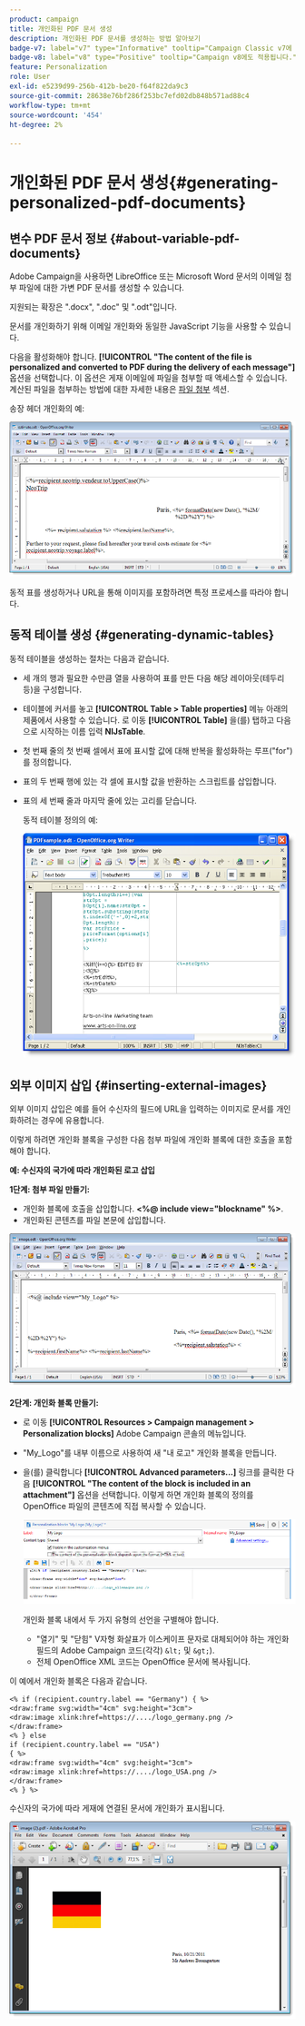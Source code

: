 ```yaml
---
product: campaign
title: 개인화된 PDF 문서 생성
description: 개인화된 PDF 문서를 생성하는 방법 알아보기
badge-v7: label="v7" type="Informative" tooltip="Campaign Classic v7에 적용"
badge-v8: label="v8" type="Positive" tooltip="Campaign v8에도 적용됩니다."
feature: Personalization
role: User
exl-id: e5239d99-256b-412b-be20-f64f822da9c3
source-git-commit: 28638e76bf286f253bc7efd02db848b571ad88c4
workflow-type: tm+mt
source-wordcount: '454'
ht-degree: 2%

---
```


# 개인화된 PDF 문서 생성{#generating-personalized-pdf-documents}

## 변수 PDF 문서 정보 {#about-variable-pdf-documents}

Adobe Campaign을 사용하면 LibreOffice 또는 Microsoft Word 문서의 이메일 첨부 파일에 대한 가변 PDF 문서를 생성할 수 있습니다.

지원되는 확장은 &quot;.docx&quot;, &quot;.doc&quot; 및 &quot;.odt&quot;입니다.

문서를 개인화하기 위해 이메일 개인화와 동일한 JavaScript 기능을 사용할 수 있습니다.

다음을 활성화해야 합니다. **[!UICONTROL "The content of the file is personalized and converted to PDF during the delivery of each message"]** 옵션을 선택합니다. 이 옵션은 게재 이메일에 파일을 첨부할 때 액세스할 수 있습니다. 계산된 파일을 첨부하는 방법에 대한 자세한 내용은 [파일 첨부](attaching-files.md) 섹션.

송장 헤더 개인화의 예:

![](assets/s_ncs_pdf_simple.png)

동적 표를 생성하거나 URL을 통해 이미지를 포함하려면 특정 프로세스를 따라야 합니다.

## 동적 테이블 생성 {#generating-dynamic-tables}

동적 테이블을 생성하는 절차는 다음과 같습니다.

* 세 개의 행과 필요한 수만큼 열을 사용하여 표를 만든 다음 해당 레이아웃(테두리 등)을 구성합니다.
* 테이블에 커서를 놓고 **[!UICONTROL Table > Table properties]** 메뉴 아래의 제품에서 사용할 수 있습니다. 로 이동 **[!UICONTROL Table]** 을(를) 탭하고 다음으로 시작하는 이름 입력 **NlJsTable**.
* 첫 번째 줄의 첫 번째 셀에서 표에 표시할 값에 대해 반복을 활성화하는 루프(&quot;for&quot;)를 정의합니다.
* 표의 두 번째 행에 있는 각 셀에 표시할 값을 반환하는 스크립트를 삽입합니다.
* 표의 세 번째 줄과 마지막 줄에 있는 고리를 닫습니다.

  동적 테이블 정의의 예:

  ![](assets/s_ncs_pdf_table.png)

## 외부 이미지 삽입 {#inserting-external-images}

외부 이미지 삽입은 예를 들어 수신자의 필드에 URL을 입력하는 이미지로 문서를 개인화하려는 경우에 유용합니다.

이렇게 하려면 개인화 블록을 구성한 다음 첨부 파일에 개인화 블록에 대한 호출을 포함해야 합니다.

**예: 수신자의 국가에 따라 개인화된 로고 삽입**

**1단계: 첨부 파일 만들기:**

* 개인화 블록에 호출을 삽입합니다. **&lt;%@ include view=&quot;blockname&quot; %>**.
* 개인화된 콘텐츠를 파일 본문에 삽입합니다.

![](assets/s_ncs_open_office_blocdeperso.png)

**2단계: 개인화 블록 만들기:**

* 로 이동 **[!UICONTROL Resources > Campaign management > Personalization blocks]** Adobe Campaign 콘솔의 메뉴입니다.
* &quot;My_Logo&quot;를 내부 이름으로 사용하여 새 &quot;내 로고&quot; 개인화 블록을 만듭니다.
* 을(를) 클릭합니다 **[!UICONTROL Advanced parameters...]** 링크를 클릭한 다음 **[!UICONTROL "The content of the block is included in an attachment"]** 옵션을 선택합니다. 이렇게 하면 개인화 블록의 정의를 OpenOffice 파일의 콘텐츠에 직접 복사할 수 있습니다.

  ![](assets/s_ncs_pdf_bloc_option.png)

  개인화 블록 내에서 두 가지 유형의 선언을 구별해야 합니다.

   * &quot;열기&quot; 및 &quot;닫힘&quot; V자형 화살표가 이스케이프 문자로 대체되어야 하는 개인화 필드의 Adobe Campaign 코드(각각) `&lt;` 및 `&gt;`).
   * 전체 OpenOffice XML 코드는 OpenOffice 문서에 복사됩니다.

이 예에서 개인화 블록은 다음과 같습니다.

```
<% if (recipient.country.label == "Germany") { %>
<draw:frame svg:width="4cm" svg:height="3cm">
<draw:image xlink:href=https://..../logo_germany.png />
</draw:frame>
<% } else
if (recipient.country.label == "USA")
{ %>
<draw:frame svg:width="4cm" svg:height="3cm">
<draw:image xlink:href=https://..../logo_USA.png />
</draw:frame>
<% } %>
```

수신자의 국가에 따라 게재에 연결된 문서에 개인화가 표시됩니다.

![](assets/s_ncs_pdf_result.png)
